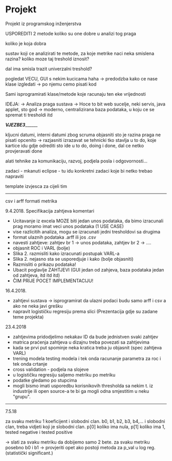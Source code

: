 # Projekt
Projekt iz programskog inženjerstva


USPOREDITI 2 metode
koliko su one dobre u analizi tog praga

koliko je koja dobra

sustav koji ce analizirati te metode,
za koje metrike naci neka smislena razina?
koliko moze taj treshold iznosit?

dal ima smisla trazit univerzalni treshold?

pogledat VECU, GUI s nekim kucicama haha
  -> predodzba kako ce nase klase izgledati
  -> po njemu cemo pisati kod
  
Sami isprogramirati klase/metode koje racunaju ten eke vrijednosti

IDEJA:
  -> Analiza praga sustava
  -> Hoce to bit web sucelje, neki servis, java applet, sto god
  -> moderno, centralizirana baza podataka, u koju ce se spremat ti tresholdi itd
 
 
_______________VJEZBE3_____________________ 

kljucni datumi, interni datumi zbog scruma
objasniti sto je razina praga
ne pisati opcenito -> razjasniti
izrazavat se tehnicki
tko stavlja u to do, koje kartice idu gdje
odrediti sto ide u to do, doing i done, dal ce netko provjeravati done

alati tehnike za komunikaciju, razvoj, podjela posla i odgovornosti...

zadaci - mkanuti eclipse
	- tu idu konkretni zadaci koje bi netko trebao napraviti

template izvjesca za cijeli tim

_______________________________________

csv i arff formati metrika



9.4.2018.
Specifikacija zahtjeva komentari
- Ucitavanje iz excela MOZE biti jedan unos podataka, da bimo izracunali prag moramo imat veci unos podataka (1 USE CASE)
- vise razlicitih analiza, mogu se izracunati jedni tresholdovi sa drugima 
- format ulaznih podataka .arff ili jos .csv
- navesti zahtjeve: zahtjev br 1 -> unos podataka, zahtjev br 2 -> ....
- objasnit ROC i VARL (bolje)
- Slika 2. razmisliti kako izracunati postupak VARL-a
- Slika 2. nejasno sta se usporedjuje i kako (bolje objasniti)
- Razmisliti o prikazu podataka!
- Ubacit poglavlje ZAHTJEVI (GUI jedan od zahjeva, baza podataka jedan od zahtjeva, itd itd itd)
- ČIM PRIJE POCET IMPLEMENTACIJU!


16.4.2018.

- zahtjevi sustava -> isprogramirat da ulazni podaci budu samo arff i csv a ako ne neka javi grešku
- napravit logističku regresiju prema slici (Prezentacija gdje su zadane teme projekta) 


23.4.2018

- zahtjevima pridodjelimo nekakav ID da bude jednistven svaki zahtjev
- matrica praćenja zahtjeva u dizajnu treba povezati sa zahtjevima
- kada se prvi put spominje neka kratica treba ju objasnit (spec zahtjeva VARL)
- trening modela testing modela i tek onda racunanje parametra za roc i tek onda crtanje
- cross validation - podjela na slojeve 
- u logističku regresiju saljemo metriku po metriku 
- podatke gledamo po stupcima 
- mogli bismo imati usporedbu korisnikovih thresholda sa nekim t. iz
	industrije ili open source-a te bi ga mogli odna smjestitim u neku "grupu".
	
	
---------------------------------------------------------------------------------------
7.5.18

za svaku metriku 1 koeficijent i slobodni clan. b0, b1, b2, b3, b4,... i slobodni clan, treba vidjeti koji je slobodni clan.
p[0] koliko ima nula, p[1] koliko ima 1, tested negative i tested positive

-> slati za svaku metriku da dobijemo samo 2 bete. za svaku metriku posebno b0 i b1
-> provjeriti opet ako postoji metoda za p_val u log reg. (statistički significant.)


